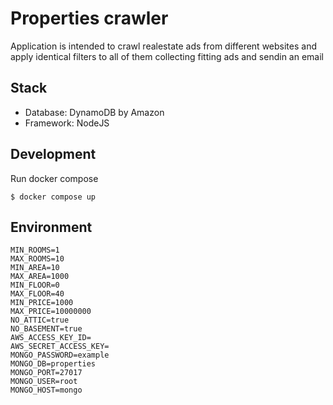 # Properties crawler

Application is intended to crawl realestate ads from different websites and apply identical filters to all of them collecting fitting ads and sendin an email 

## Stack

* Database: DynamoDB by Amazon
* Framework: NodeJS

## Development 

Run docker compose 

`$ docker compose up`

## Environment

```
MIN_ROOMS=1
MAX_ROOMS=10
MIN_AREA=10
MAX_AREA=1000
MIN_FLOOR=0
MAX_FLOOR=40
MIN_PRICE=1000
MAX_PRICE=10000000
NO_ATTIC=true
NO_BASEMENT=true
AWS_ACCESS_KEY_ID=
AWS_SECRET_ACCESS_KEY=
MONGO_PASSWORD=example
MONGO_DB=properties
MONGO_PORT=27017
MONGO_USER=root
MONGO_HOST=mongo
```